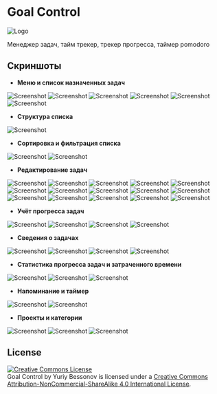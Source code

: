 # Goal Control

![Logo](/screenshots/logo.png?raw=true)

Менеджер задач, тайм трекер, трекер прогресса, таймер pomodoro

## Скриншоты

- **Меню и список назначенных задач**

![Screenshot](/screenshots/menu.png?raw=true)
![Screenshot](/screenshots/tasks_list/current.png?raw=true)
![Screenshot](/screenshots/tasks_list/date.png?raw=true)
![Screenshot](/screenshots/tasks_list/week.png?raw=true)
![Screenshot](/screenshots/tasks_list/without_date.png?raw=true)
![Screenshot](/screenshots/tasks_list/task_menu.png?raw=true)

- **Структура списка**

![Screenshot](/screenshots/item_structure.png?raw=true)

- **Сортировка и фильтрация списка**

![Screenshot](/screenshots/sorting.png?raw=true)
![Screenshot](/screenshots/filtering.png?raw=true)

- **Редактирование задач**

![Screenshot](/screenshots/task_edit/task1.png?raw=true)
![Screenshot](/screenshots/task_edit/task2.png?raw=true)
![Screenshot](/screenshots/task_edit/task3.png?raw=true)
![Screenshot](/screenshots/task_edit/priority.png?raw=true)
![Screenshot](/screenshots/task_edit/parent.png?raw=true)
![Screenshot](/screenshots/task_edit/appoint_weekly.png?raw=true)
![Screenshot](/screenshots/task_edit/appoint_every.png?raw=true)
![Screenshot](/screenshots/task_edit/category.png?raw=true)
![Screenshot](/screenshots/task_edit/progress.png?raw=true)
![Screenshot](/screenshots/task_edit/progress_units.png?raw=true)
![Screenshot](/screenshots/task_edit/progress_autocompl.png?raw=true)
![Screenshot](/screenshots/task_edit/progress_list.png?raw=true)
![Screenshot](/screenshots/task_edit/time.png?raw=true)
![Screenshot](/screenshots/task_edit/time_countdown.png?raw=true)
![Screenshot](/screenshots/task_edit/time_interval.png?raw=true)

- **Учёт прогресса задач**

![Screenshot](/screenshots/progress/1.png?raw=true)
![Screenshot](/screenshots/progress/2.png?raw=true)
![Screenshot](/screenshots/progress/3.png?raw=true)
![Screenshot](/screenshots/progress/4.png?raw=true)

- **Сведения о задачах**

![Screenshot](/screenshots/details/1.png?raw=true)
![Screenshot](/screenshots/details/2.png?raw=true)
![Screenshot](/screenshots/details/3.png?raw=true)
![Screenshot](/screenshots/details/4.png?raw=true)

- **Статистика прогресса задач и затраченного времени**

![Screenshot](/screenshots/statistics/progress_bars.png?raw=true)
![Screenshot](/screenshots/statistics/time_pie.png?raw=true)
![Screenshot](/screenshots/statistics/dynamic.png?raw=true)

- **Напоминание и таймер**

![Screenshot](/screenshots/notification.png?raw=true)
![Screenshot](/screenshots/timers.png?raw=true)

- **Проекты и категории**

![Screenshot](/screenshots/projects.png?raw=true)
![Screenshot](/screenshots/project_edit.png?raw=true)
![Screenshot](/screenshots/category_edit.png?raw=true)


## License

<a rel="license" href="http://creativecommons.org/licenses/by-nc-sa/4.0/"><img alt="Creative Commons License" style="border-width:0" src="https://i.creativecommons.org/l/by-nc-sa/4.0/88x31.png" /></a>
<br /><span xmlns:dct="http://purl.org/dc/terms/" href="http://purl.org/dc/dcmitype/InteractiveResource" property="dct:title" rel="dct:type">Goal Control</span> by <span xmlns:cc="http://creativecommons.org/ns#" property="cc:attributionName">
Yuriy Bessonov</span> is licensed under a <a rel="license" href="http://creativecommons.org/licenses/by-nc-sa/4.0/">
Creative Commons Attribution-NonCommercial-ShareAlike 4.0 International License</a>.
